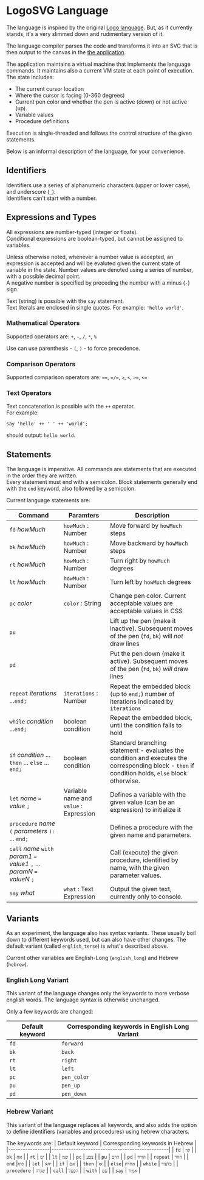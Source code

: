 # LogoSVG Language

The language is inspired by the original [Logo language](https://en.wikipedia.org/wiki/Logo_(programming_language)). But, as it currently stands, it's a very slimmed down and rudimentary version of it.

The language compiler parses the code and transforms it into an SVG that is then output to the canvas in the [the application](./App.md).

The application maintains a virtual machine that implements the language commands. It maintains also a current VM state at each point of execution.
The state includes:
- The current cursor location
- Where the cursor is facing (0-360 degrees)
- Current pen color and whether the pen is active (down) or not active (up).
- Variable values
- Procedure definitions

Execution is single-threaded and follows the control structure of the given statements.

Below is an informal description of the language, for your convenience.

## Identifiers

Identifiers use a series of alphanumeric characters (upper or lower case), and underscore (`_`).  
Identifiers can't start with a number.


## Expressions and Types

All expressions are number-typed (integer or floats).  
Conditional expressions are boolean-typed, but cannot be assigned to variables.

Unless otherwise noted, whenever a number value is accepted, an expression is accepted and will be evaluted given the current state of variable in the state.
Number values are denoted using a series of number, with a possible decimal point.  
A negative number is specified by preceding the number with a minus (`-`) sign.

Text (string) is possible with the `say` statement.  
Text literals are enclosed in single quotes. For example: `'hello world'`.

### Mathematical Operators

Supported operators are: `+`, `-`, `/`, `*`, `%`

Use can use parenthesis - `(`, `)` - to force precedence.

### Comparison Operators
Supported comparison operators are: `==`, `=/=`, `>`, `<`, `>=`, `<=`

### Text Operators
Text concatenation is possible with the `++` operator.  
For example:
```
say 'hello' ++ ' ' ++ 'world';
```
should output: `hello world`.
## Statements

The language is imperative. All commands are statements that are executed in the order they are written.  
Every statement must end with a semicolon. Block statements generally end with the `end` keyword, also followed by a semicolon.

Current language statements are:


| Command | Paramters | Description |
|---------|--------------------|-------------|
| `fd` _howMuch_    | `howMuch` : Number | Move forward by `howMuch` steps |
| `bk` _howMuch_   | `howMuch` : Number | Move backward by `howMuch` steps |
| `rt` _howMuch_   | `howMuch` : Number | Turn right by `howMuch` degrees |
| `lt` _howMuch_   | `howMuch` : Number | Turn left by `howMuch` degrees |
| `pc` _color_   | `color` : String | Change pen color. Current acceptable values are acceptable values in CSS |
| `pu`    |  | Lift up the pen (make it inactive). Subsequent moves of the pen (`fd`, `bk`) will _not_ draw lines |
| `pd`    |  | Put the pen down (make it active). Subsequent moves of the pen (`fd`, `bk`) _will_ draw lines |
| `repeat` _iterations_ ...`end;` | `iterations` : Number | Repeat the embedded block (up to `end;`) number of iterations indicated by `iterations` |
| `while` _condition_ ...`end;`  | boolean condition | Repeat the embedded block, until the condition fails to hold |
| `if` _condition_ ... `then` ... `else` ... `end;` | boolean condition | Standard branching statement - evaluates the condition and executes the corresponding block - `then` if condition holds, `else` block otherwise. |
| `let` _name_ `=` _value_ `;` | Variable name and `value` : Expression | Defines a variable with the given value (can be an expression) to initialize it |
| `procedure` _name_ `(` _parameters_ `):` ... `end;` | | Defines a procedure with the given name and parameters. |
| `call` _name_ `with` _param1_ `=` _value1_ `,` ... _paramN_ `=` _valueN_ `;` | | Call (execute) the given procedure, identified by name, with the given parameter values. |
| `say` _what_ | `what` : Text Expression | Output the given text, currently only to console.


## Variants

As an experiment, the language also has syntax variants. These usually boil down to different keywords used, but can also have other changes.
The default variant (called `english_terse`) is what's described above.

Current other variables are English-Long (`english_long`) and Hebrew (`hebrew`).

### English Long Variant

This variant of the language changes only the keywords to more verbose english words. The language syntax is otherwise unchanged.  

Only a few keywords are changed:

| Default keyword | Corresponding keywords in English Long Variant |
|-----------------|------------------------------------------------|
| `fd` | `forward` |
| `bk` | `back` |
| `rt` | `right` |
| `lt` | `left` |
| `pc` | `pen_color` |
| `pu` | `pen_up` |
| `pd` | `pen_down` |

### Hebrew Variant

This variant of the language replaces all keywords, and also adds the option to define identifiers (variables and procedures) using hebrew characters.

The keywords are:
| Default keyword | Corresponding keywords in Hebrew |
|-----------------|------------------------------------------------|
| `fd` | `קד` |
| `bk` | `אח` |
| `rt` | `ימ` |
| `lt` | `שמ` |
| `pc` | `צבע` |
| `pu` | `הרם` |
| `pd` | `הורד` |
| `repeat` | `חזור` |
| `end` |`סוף` |
| `let` | `יהא` |
| `if` | `אם` |
| `then` | `אז` |
| `else`| `אחרת` |
| `while` | `כלעוד` |
| `procedure` | `שגרה` |
| `call` | `הפעל` |
| `with` | `עם` |
| `say` | `אמור` |
